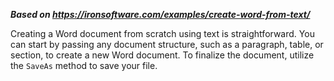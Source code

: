 ***Based on <https://ironsoftware.com/examples/create-word-from-text/>***

Creating a Word document from scratch using text is straightforward. You can start by passing any document structure, such as a paragraph, table, or section, to create a new Word document. To finalize the document, utilize the `SaveAs` method to save your file.
